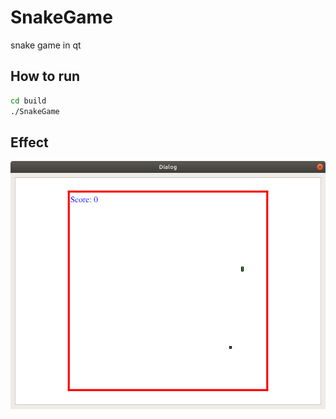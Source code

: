 # SnakeGame
snake game in qt

## How to run

```bash
cd build
./SnakeGame
```

## Effect

![demo](showcase.png "demo")

